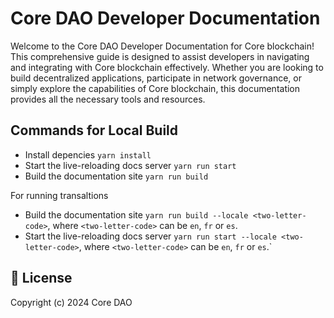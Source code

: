 # Core DAO Developer Documentation

Welcome to the Core DAO Developer Documentation for Core blockchain! This comprehensive guide is designed to assist developers in navigating and integrating with Core blockchain effectively. Whether you are looking to build decentralized applications, participate in network governance, or simply explore the capabilities of Core blockchain, this documentation provides all the necessary tools and resources.

## Commands for Local Build

* Install depencies `yarn install ` 
* Start the live-reloading docs server `yarn run start` 
* Build the documentation site `yarn run build`

For running transaltions
* Build the documentation site `yarn run build --locale <two-letter-code>`, where `<two-letter-code>` can be `en`, `fr` or `es`.
* Start the live-reloading docs server `yarn run start --locale <two-letter-code>`, where `<two-letter-code>` can be `en`, `fr` or `es`.` 

## 📜 License

Copyright (c) 2024 Core DAO 
